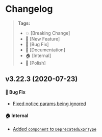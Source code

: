 Changelog
=========

> **Tags:**
> - :boom:       [Breaking Change]
> - :rocket:     [New Feature]
> - :bug:        [Bug Fix]
> - :memo:       [Documentation]
> - :house:      [Internal]
> - :nail_care:  [Polish]

## v3.22.3 (2020-07-23)

#### :bug: Bug Fix

* [Fixed notice params being ignored](https://github.com/V4Fire/Core/pull/120)

#### :house: Internal

* [Added `component` to `DeprecatedExprType`](https://github.com/V4Fire/Core/pull/120)
